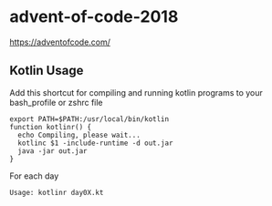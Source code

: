 # advent-of-code-2018
https://adventofcode.com/ 

## Kotlin Usage
Add this shortcut for compiling and running kotlin programs to your bash_profile or zshrc file

```
export PATH=$PATH:/usr/local/bin/kotlin
function kotlinr() {
  echo Compiling, please wait...
  kotlinc $1 -include-runtime -d out.jar
  java -jar out.jar
}
```

For each day
```
Usage: kotlinr day0X.kt
```

